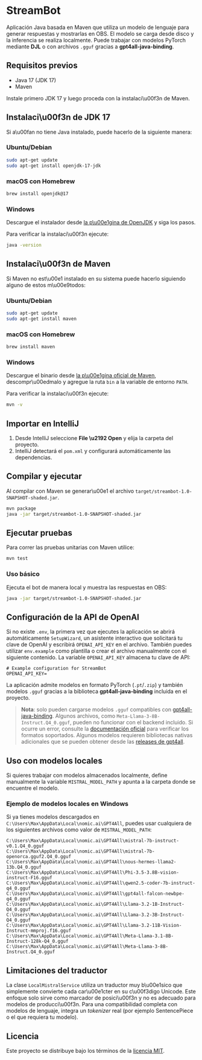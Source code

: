 # StreamBot

Aplicación Java basada en Maven que utiliza un modelo de lenguaje para generar respuestas y mostrarlas en OBS. El modelo se carga desde disco y la inferencia se realiza localmente. Puede trabajar con modelos PyTorch mediante **DJL** o con archivos `.gguf` gracias a **gpt4all-java-binding**.

## Requisitos previos

- Java 17 (JDK 17)
- Maven

Instale primero JDK 17 y luego proceda con la instalaci\u00f3n de Maven.

## Instalaci\u00f3n de JDK 17

Si a\u00fan no tiene Java instalado, puede hacerlo de la siguiente manera:

### Ubuntu/Debian

```bash
sudo apt-get update
sudo apt-get install openjdk-17-jdk
```

### macOS con Homebrew

```bash
brew install openjdk@17
```

### Windows

Descargue el instalador desde [la p\u00e1gina de OpenJDK](https://adoptium.net) y siga los pasos.

Para verificar la instalaci\u00f3n ejecute:

```bash
java -version
```

## Instalaci\u00f3n de Maven

Si Maven no est\u00e1 instalado en su sistema puede hacerlo siguiendo alguno de estos m\u00e9todos:

### Ubuntu/Debian

```bash
sudo apt-get update
sudo apt-get install maven
```

### macOS con Homebrew

```bash
brew install maven
```

### Windows

Descargue el binario desde [la p\u00e1gina oficial de Maven](https://maven.apache.org/download.cgi), descompr\u00edmalo y agregue la ruta `bin` a la variable de entorno `PATH`.

Para verificar la instalaci\u00f3n ejecute:

```bash
mvn -v
```

## Importar en IntelliJ
1. Desde IntelliJ seleccione **File \u2192 Open** y elija la carpeta del proyecto.
2. IntelliJ detectará el `pom.xml` y configurará automáticamente las dependencias.

## Compilar y ejecutar
Al compilar con Maven se generar\u00e1 el archivo `target/streambot-1.0-SNAPSHOT-shaded.jar`.
```bash
mvn package
java -jar target/streambot-1.0-SNAPSHOT-shaded.jar
```

## Ejecutar pruebas
Para correr las pruebas unitarias con Maven utilice:

```bash
mvn test
```

### Uso básico

Ejecuta el bot de manera local y muestra las respuestas en OBS:

```bash
java -jar target/streambot-1.0-SNAPSHOT-shaded.jar
```


## Configuración de la API de OpenAI
Si no existe `.env`, la primera vez que ejecutes la aplicación se abrirá automáticamente `SetupWizard`, un asistente interactivo que solicitará tu clave de OpenAI y escribirá `OPENAI_API_KEY` en el archivo. También puedes utilizar `env.example` como plantilla o crear el archivo manualmente con el siguiente contenido. La variable `OPENAI_API_KEY` almacena tu clave de API:

```
# Example configuration for StreamBot
OPENAI_API_KEY=
```

La aplicación admite modelos en formato PyTorch (`.pt`/`.zip`) y también
modelos `.gguf` gracias a la biblioteca **gpt4all-java-binding** incluida en el
proyecto.


> **Nota**: solo pueden cargarse modelos `.gguf` compatibles con
> [gpt4all-java-binding](https://github.com/nomic-ai/gpt4all/tree/main/gpt4all-bindings/java).
> Algunos archivos, como `Meta-Llama-3-8B-Instruct.Q4_0.gguf`, pueden no funcionar con el
> backend incluido. Si ocurre un error, consulte la [documentación oficial](https://docs.gpt4all.io/)
> para verificar los formatos soportados. Algunos modelos requieren bibliotecas
> nativas adicionales que se pueden obtener desde las
> [releases de gpt4all](https://github.com/nomic-ai/gpt4all/releases).



## Uso con modelos locales

Si quieres trabajar con modelos almacenados localmente, define manualmente la
variable `MISTRAL_MODEL_PATH` y apunta a la carpeta donde se encuentre el modelo.

### Ejemplo de modelos locales en Windows
Si ya tienes modelos descargados en `C:\Users\Max\AppData\Local\nomic.ai\GPT4All`,
puedes usar cualquiera de los siguientes archivos como valor de
`MISTRAL_MODEL_PATH`:

```
C:\Users\Max\AppData\Local\nomic.ai\GPT4All\mistral-7b-instruct-v0.1.Q4_0.gguf
C:\Users\Max\AppData\Local\nomic.ai\GPT4All\mistral-7b-openorca.gguf2.Q4_0.gguf
C:\Users\Max\AppData\Local\nomic.ai\GPT4All\nous-hermes-llama2-13b.Q4_0.gguf
C:\Users\Max\AppData\Local\nomic.ai\GPT4All\Phi-3.5-3.8B-vision-instruct-F16.gguf
C:\Users\Max\AppData\Local\nomic.ai\GPT4All\qwen2.5-coder-7b-instruct-q4_0.gguf
C:\Users\Max\AppData\Local\nomic.ai\GPT4All\gpt4all-falcon-newbpe-q4_0.gguf
C:\Users\Max\AppData\Local\nomic.ai\GPT4All\Llama-3.2-1B-Instruct-Q4_0.gguf
C:\Users\Max\AppData\Local\nomic.ai\GPT4All\Llama-3.2-3B-Instruct-Q4_0.gguf
C:\Users\Max\AppData\Local\nomic.ai\GPT4All\Llama-3.2-11B-Vision-Instruct-mmproj.f16.gguf
C:\Users\Max\AppData\Local\nomic.ai\GPT4All\Meta-Llama-3.1-8B-Instruct-128k-Q4_0.gguf
C:\Users\Max\AppData\Local\nomic.ai\GPT4All\Meta-Llama-3-8B-Instruct.Q4_0.gguf
```

## Limitaciones del traductor
La clase `LocalMistralService` utiliza un traductor muy b\u00e1sico que simplemente
convierte cada car\u00e1cter en su c\u00f3digo Unicode. Este enfoque solo sirve como
marcador de posici\u00f3n y no es adecuado para modelos de producci\u00f3n. Para una
compatibilidad completa con modelos de lenguaje, integra un *tokenizer* real
(por ejemplo SentencePiece o el que requiera tu modelo).

## Licencia
Este proyecto se distribuye bajo los términos de la [licencia MIT](LICENSE).


